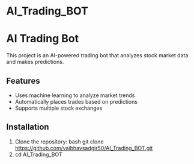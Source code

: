 # AI_Trading_BOT
# AI Trading Bot

This project is an AI-powered trading bot that analyzes stock market data and makes predictions.

## Features
- Uses machine learning to analyze market trends
- Automatically places trades based on predictions
- Supports multiple stock exchanges

## Installation
1. Clone the repository:
   bash
   git clone https://github.com/vaibhavsadgir50/AI_Trading_BOT.git
2. cd AI_Trading_BOT
